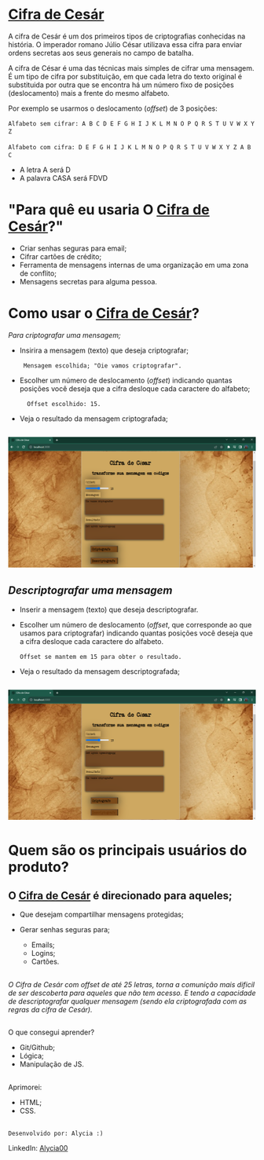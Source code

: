 # <a href="http://localhost:3000/">Cifra de Cesár</a>

A cifra de Cesár é um dos primeiros tipos de criptografias conhecidas na história.
O imperador romano Júlio César utilizava essa cifra para enviar
ordens secretas aos seus generais no campo de batalha.

A cifra de César é uma das técnicas mais simples de cifrar uma mensagem. É um
tipo de cifra por substituição, em que cada letra do texto original é
substituida por outra que se encontra há um número fixo de posições
(deslocamento) mais a frente do mesmo alfabeto.

Por exemplo se usarmos o deslocamento (_offset_) de 3 posições:

    Alfabeto sem cifrar: A B C D E F G H I J K L M N O P Q R S T U V W X Y Z

    Alfabeto com cifra: D E F G H I J K L M N O P Q R S T U V W X Y Z A B C

   * A letra A será D
   * A palavra CASA será FDVD


##
# "Para quê eu usaria O <a href="http://localhost:3000/">Cifra de Cesár</a>?"

* Criar senhas seguras para email;
* Cifrar cartões de crédito;
* Ferramenta de mensagens internas de uma organização
  em uma zona de conflito;
* Mensagens secretas para alguma pessoa.


##

# Como usar o <a href="http://localhost:3000/">Cifra de Cesár</a>?

 _Para criptografar uma mensagem;_

  - Insirira a mensagem (texto) que deseja criptografar; 
      
         Mensagem escolhida; "Oie vamos criptografar".

  - Escolher um número de deslocamento (_offset_) indicando quantas posições 
  você deseja que a cifra desloque cada caractere do alfabeto;

          Offset escolhido: 15.

  - Veja o resultado da mensagem criptografada;

## ![Alt text](<Captura de tela 2023-07-27 123620.png>)



## _Descriptografar uma mensagem_
  - Inserir a mensagem (texto) que deseja descriptografar. 

  - Escolher um número de deslocamento (_offset_, que corresponde ao que usamos para criptografar) indicando quantas posições você deseja que a cifra desloque cada caractere do alfabeto.  

        Offset se mantem em 15 para obter o resultado.

  - Veja o resultado da mensagem descriptografada;
## ![Alt text](<Captura de tela 2023-07-27 123657.png>)


##

# Quem são os principais usuários do produto?

 ## O <a href="http://localhost:3000/">Cifra de Cesár</a> é direcionado para aqueles;
* Que desejam compartilhar mensagens protegidas;

* Gerar senhas seguras para;

   * Emails;
   * Logins;
   * Cartões.


##
_O Cifra de Cesár com offset de até 25 letras, torna a comunição mais dificil de ser descoberta para aqueles que não tem acesso. E tendo a capacidade de descriptografar qualquer mensagem (sendo ela criptografada com as regras da cifra de Cesár)._

    
 ##

O que consegui aprender?

* Git/Github;
* Lógica;
* Manipulação de JS.

##
Aprimorei: 
* HTML;
* CSS.

##
    Desenvolvido por: Alycia :)

 LinkedIn: <a href= https://www.linkedin.com/in/alyciag2004>Alycia00</a>





